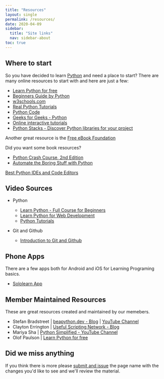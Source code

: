 ```yaml
---
title: "Resources"
layout: single
permalink: /resources/
date: 2020-04-09
sidebar:
  title: "Site links"
  nav: sidebar-about
toc: true
---
```


## Where to start

So you have decided to learn [Python](https://www.python.org/) and need a place to start? There are many online resources to start with and here are just a few:

- [Learn Python for free](khan.co/pyth-101)
- [Beginners Guide by Python](https://wiki.python.org/moin/BeginnersGuide)
- [w3schools.com](https://www.w3schools.com/python/)
- [Real Python Tutorials](https://realpython.com/)
- [Python Code](https://www.thepythoncode.com/)
- [Geeks for Geeks - Python](https://www.geeksforgeeks.org/python-programming-language/)
- [Online interactive tutorials](http://www.pythonbytesize.com/exercise-index.html)
- [Python Stacks - Discover Python libraries for your project](https://www.pythonstacks.com/)

Another great resource is the [Free eBook Foundation](https://ebookfoundation.github.io/free-programming-books/free-programming-interactive-tutorials-en.html#python)

Did you want some book resources?

- [Python Crash Course, 2nd Edition](https://nostarch.com/pythoncrashcourse2e/)
- [Automate the Boring Stuff with Python](https://automatetheboringstuff.com/)

[Best Python IDEs and Code Editors](https://towardsdatascience.com/best-python-ides-and-code-editors-you-must-use-in-2020-2303a53db24)

## Video Sources

- Python
    - [Learn Python - Full Course for Beginners](https://www.youtube.com/watch?v=rfscVS0vtbw)
    - [Learn Python for Web Development](https://www.youtube.com/watch?v=_uQrJ0TkZlc)
    - [Python Tutorials](https://bit.ly/2rzWKmZ)

- Git and Github
    - [Introduction to Git and Github](https://youtu.be/NPRUsCcZwJ4)

## Phone Apps

There are a few apps both for Android and iOS for Learning Programing basics. 

-  [Sololearn App](https://www.sololearn.com/)

## Member Maintained Resources

These are great resources created and maintained by our memebers. 
- Stefan Bradstreet | [beapython.dev - Blog](https://beapython.dev) | [YouTube Channel](https://www.youtube.com/channel/UCkKBhevnpbV4s_dPJsP2RcQ/featured)
- Clayton Errington | [Useful Scripting Network - Blog](http://usefulscripting.network)
- Mariya Sha | [Python Simplified - YouTube Channel](https://www.youtube.com/c/PythonSimplified)
- Olof Paulson | [Learn Python for free](khan.co/pyth-101)

## Did we miss anything

If you think there is more please [submit and issue](https://github.com/PythonClan/pythonclan.github.io/issues/new) the page name with the changes you'd like to see and we'll review the material.
